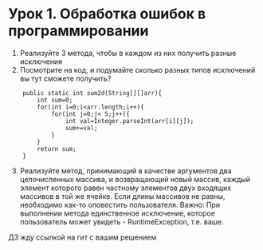 # Урок 1. Обработка ошибок в программировании
1. Реализуйте 3 метода, чтобы в каждом из них получить разные исключения
2. Посмотрите на код, и подумайте сколько разных типов исключений вы тут сможете получить? 
```
    public static int sum2d(String[][]arr){
        int sum=0;
        for(int i=0;i<arr.length;i++){
            for(int j=0;j< 5;j++){
                int val=Integer.parseInt(arr[i][j]);
                sum+=val;
            }
        }
        return sum;
    }
```
3. Реализуйте метод, принимающий в качестве аргументов два целочисленных массива, 
и возвращающий новый массив, каждый элемент которого равен частному элементов двух входящих массивов в той же ячейке. 
Если длины массивов не равны, необходимо как-то оповестить пользователя. 
Важно: При выполнении метода единственное исключение, которое пользователь может увидеть - RuntimeException, т.е. ваше.

ДЗ жду ссылкой на гит с вашим решением